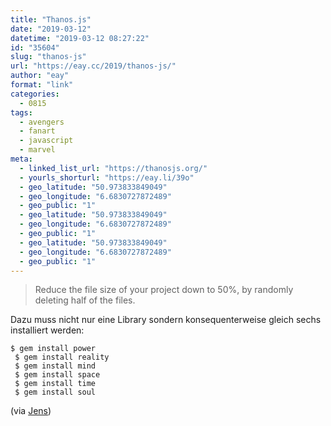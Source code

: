 ```yaml
---
title: "Thanos.js"
date: "2019-03-12"
datetime: "2019-03-12 08:27:22"
id: "35604"
slug: "thanos-js"
url: "https://eay.cc/2019/thanos-js/"
author: "eay"
format: "link"
categories:
  - 0815
tags:
  - avengers
  - fanart
  - javascript
  - marvel
meta:
  - linked_list_url: "https://thanosjs.org/"
  - yourls_shorturl: "https://eay.li/39o"
  - geo_latitude: "50.973833849049"
  - geo_longitude: "6.6830727872489"
  - geo_public: "1"
  - geo_latitude: "50.973833849049"
  - geo_longitude: "6.6830727872489"
  - geo_public: "1"
  - geo_latitude: "50.973833849049"
  - geo_longitude: "6.6830727872489"
  - geo_public: "1"
---
```


> Reduce the file size of your project down to 50%, by randomly deleting half of the files.

Dazu muss nicht nur eine Library sondern konsequenterweise gleich sechs installiert werden:

```shell
$ gem install power
 $ gem install reality
 $ gem install mind
 $ gem install space
 $ gem install time
 $ gem install soul
```

(via [Jens](https://twitter.com/HeydtJens))
